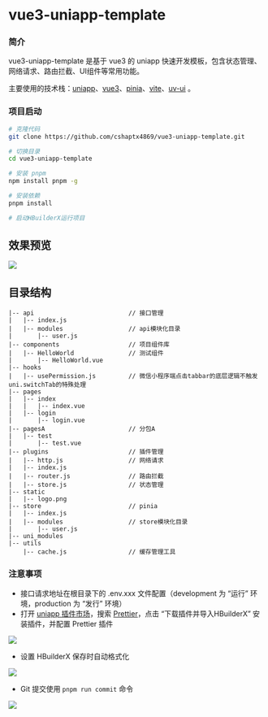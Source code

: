 # vue3-uniapp-template

### 简介

vue3-uniapp-template 是基于 vue3 的 uniapp 快速开发模板，包含状态管理、网络请求、路由拦截、UI组件等常用功能。

主要使用的技术栈：[uniapp](https://uniapp.dcloud.net.cn/)、[vue3](https://cn.vuejs.org/)、[pinia](https://pinia.vuejs.org/zh/)、[vite](https://cn.vitejs.dev/)、[uv-ui](https://www.uvui.cn/) 。



### 项目启动

```bash
# 克隆代码
git clone https://github.com/cshaptx4869/vue3-uniapp-template.git

# 切换目录
cd vue3-uniapp-template

# 安装 pnpm
npm install pnpm -g

# 安装依赖
pnpm install

# 启动HBuilderX运行项目
```



## 效果预览
![](https://img2024.cnblogs.com/blog/1215492/202403/1215492-20240321105000927-2080988420.png)



## 目录结构
```
|-- api                          // 接口管理
|   |-- index.js
|   |-- modules                  // api模块化目录
|       |-- user.js
|-- components                   // 项目组件库
|   |-- HelloWorld               // 测试组件
|       |-- HelloWorld.vue
|-- hooks                        
|   |-- usePermission.js         // 微信小程序端点击tabbar的底层逻辑不触发uni.switchTab的特殊处理
|-- pages
|   |-- index
|   |   |-- index.vue
|   |-- login
|       |-- login.vue
|-- pagesA                       // 分包A
|   |-- test
|       |-- test.vue
|-- plugins                      // 插件管理
|   |-- http.js                  // 网络请求
|   |-- index.js                 
|   |-- router.js                // 路由拦截
|   |-- store.js                 // 状态管理  
|-- static
|   |-- logo.png
|-- store                        // pinia
|   |-- index.js
|   |-- modules                  // store模块化目录
|       |-- user.js
|-- uni_modules
|-- utils
    |-- cache.js                 // 缓存管理工具
```



### 注意事项

- 接口请求地址在根目录下的 .env.xxx 文件配置（development 为 “运行” 环境，production 为 “发行” 环境）
- 打开 [uniapp 插件市场](https://ext.dcloud.net.cn)，搜索 [Prettier](https://ext.dcloud.net.cn/plugin?name=formator-prettier)，点击 “下载插件并导入HBuilderX” 安装插件，并配置 Prettier 插件

![](https://img2024.cnblogs.com/blog/1215492/202403/1215492-20240321105454228-124948398.png)

- 设置 HBuilderX 保存时自动格式化

![](https://img2024.cnblogs.com/blog/1215492/202403/1215492-20240321105507711-1226718546.png)

- Git 提交使用 `pnpm run commit` 命令

![](https://img2024.cnblogs.com/blog/1215492/202403/1215492-20240321105520195-1987680185.png)


